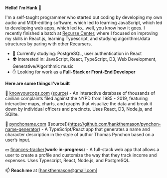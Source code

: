 **Hello!  I'm Hank 👋**

I'm a self-taught programmer who started out coding by developing my own audio and MIDI-editing software, which led to learning JavaScript, which led to developing web apps, which led to...well, you know how it goes.  I recently finished a batch at [Recurse Center](https://www.recurse.com), where I focused on improving my skills in React.js, learning Typescript, and studying algorithms/data structures by paring with other Recursers.  

- 📓  Currently studying: PostgreSQL, user authentication in React
- 👽  Interested in: JavaScript, React, TypeScript, D3, Web Development, Generative/Algorithmic music
- ✋  Looking for work as a **Full-Stack or Front-End Developer**

**Here are some things I've built**

👮  [knowyourcops.com](https://knowyourcops.com) ([source](https://github.com/hankthemason/knowyourcops.nyc)) - An interactive database of thousands of civilian complaints filed against the NYPD from 1985 - 2019, featuring interactive maps, charts, and graphs that visualize the data and break it down by individual officers and precincts. Uses React, D3, Node.js, and SQlite.

📙  [pynchoname.com](https://pynchoname.com) ([source])(https://github.com/hankthemason/pynchon-name-generator) - A TypeScript/React app that generates a name and character description in the style of author Thomas Pynchon based on a user’s input.

💵  [finances-tracker](https://github.com/hankthemason/finances-tracker)(**work-in-progress**)  - A full-stack web app that allows a user to create a profile and customize the way that they track income and expenses. Uses Typescript, React, Node.js, and PostgreSQL.



:mailbox: **Reach me** at [hankthemason@gmail.com]

